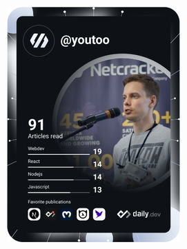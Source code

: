 <a href="https://app.daily.dev/youtoo"><img src="https://github.com/sedovdmitry/sedovdmitry/blob/main/devcard.svg" width="400" alt="Dmitry Sedov's Dev Card"/></a>

<!--
### Hi there 👋
**sedovdmitry/sedovdmitry** is a ✨ _special_ ✨ repository because its `README.md` (this file) appears on your GitHub profile.

Here are some ideas to get you started:

- 🔭 I’m currently working on ...
- 🌱 I’m currently learning ...
- 👯 I’m looking to collaborate on ...
- 🤔 I’m looking for help with ...
- 💬 Ask me about ...
- 📫 How to reach me: ...
- 😄 Pronouns: ...
- ⚡ Fun fact: ...
-->
